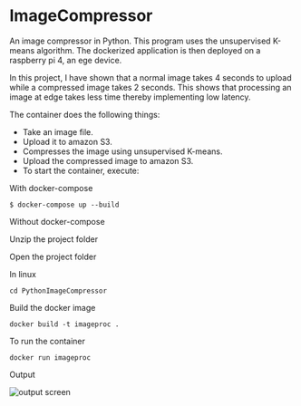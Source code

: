 # ImageCompressor
An image compressor in Python. This program uses the unsupervised K-means algorithm. The dockerized application is then deployed on a raspberry pi 4, an ege device.

In this project, I have shown that a normal image takes 4 seconds to upload while a compressed image takes 2 seconds. This shows that processing an image at edge takes less time thereby implementing low latency.

The container does the following things:
- Take an image file.
- Upload it to amazon S3.
- Compresses the image using unsupervised K-means.
- Upload the compressed image to amazon S3.
- To start the container, execute:

With docker-compose

```$ docker-compose up --build```

Without docker-compose

Unzip the project folder

Open the project folder

In linux

```cd PythonImageCompressor```

Build the docker image

```docker build -t imageproc .```

To run the container

```docker run imageproc```

Output

![output screen](output_screen.png?raw=true "Title")